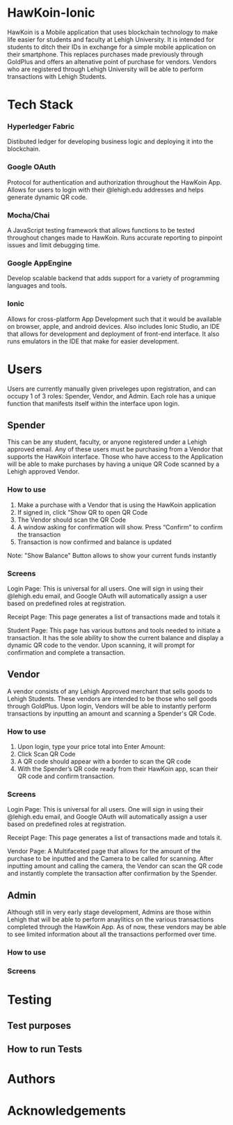 # HawKoin-Ionic
HawKoin is a Mobile application that uses blockchain technology to make life easier for students and faculty at Lehigh University. It is intended for students to ditch their IDs in exchange for a simple mobile application on their smartphone. This replaces purchases made previously through GoldPlus and offers an altenative point of purchase for vendors. Vendors who are registered through Lehigh University will be able to perform transactions with Lehigh Students.

# Tech Stack

### Hyperledger Fabric
Distibuted ledger for developing business logic and deploying it into the blockchain.

### Google OAuth
Protocol for authentication and authorization throughout the HawKoin App. Allows for users to login with their @lehigh.edu addresses and helps generate dynamic QR code.

### Mocha/Chai
A JavaScript testing framework that allows functions to be tested throughout changes made to HawKoin. Runs accurate reporting to pinpoint issues and limit debugging time.


### Google AppEngine
Develop scalable backend that adds support for a variety of programming languages and tools.

### Ionic 
Allows for cross-platform App Development such that it would be available on browser, apple, and android devices. Also includes Ionic Studio, an IDE that allows for development and deployment of front-end interface. It also runs emulators in the IDE that make for easier development.


# Users
Users are currently manually given priveleges upon registration, and can occupy 1 of 3 roles: Spender, Vendor, and Admin. Each role has a unique function that manifests itself within the interface upon login. 


## Spender
This can be any student, faculty, or anyone registered under a  Lehigh approved email. Any of these users must be purchasing from a Vendor that supports the HawKoin interface. Those who have access to the Application will be able to make purchases by having a unique QR Code scanned by a Lehigh approved Vendor. 

### How to use

1. Make a purchase with a Vendor that is using the  HawKoin application
2. If signed in, click “Show QR to open QR Code
3. The Vendor should scan the QR Code
4. A window asking for confirmation will show. Press “Confirm” to confirm the transaction
5. Transaction is now confirmed and balance is updated

Note: "Show Balance" Button allows to show your current funds instantly

### Screens

Login Page: This is universal for all users. One will sign in using their @lehigh.edu email, and Google OAuth will automatically assign a user based on predefined roles at registration.

Receipt Page:
This page generates a list of transactions made and totals it

Student Page: This page has various buttons and tools needed to initiate a transaction. It has the sole ability to show the current balance and display a dynamic QR code to the vendor. Upon scanning, it will prompt for confirmation and complete a transaction.

## Vendor
A vendor consists of any Lehigh Approved merchant that sells goods to Lehigh Students. These vendors are intended to be those who sell goods through GoldPlus. Upon login, Vendors will be able to instantly perform transactions by inputting an amount and scanning a Spender's QR Code. 

### How to use

1. Upon login, type your price total into Enter Amount:
2. Click Scan QR Code
3. A QR code should appear with a border to scan the QR code
4. With the Spender’s QR code ready from their HawKoin app, scan their QR code and confirm transaction.

### Screens

Login Page: This is universal for all users. One will sign in using their @lehigh.edu email, and Google OAuth will automatically assign a user based on predefined roles at registration.

Receipt Page:
This page generates a list of transactions made and totals it.

Vendor Page:
A Multifaceted page that allows for the amount of the purchase to be inputted and the Camera to be called for scanning. After inputting amount and calling the camera, the Vendor can scan the QR code and instantly complete the transaction after confirmation by the Spender.

## Admin
Although still in very early stage development, Admins are those within Lehigh that will be able to perform anaylitics on the various transactions completed through the HawKoin App. As of now, these vendors may be able to see limited information about all the transactions performed over time.  


### How to use
### Screens

# Testing

## Test purposes

## How to run Tests

# Authors

# Acknowledgements